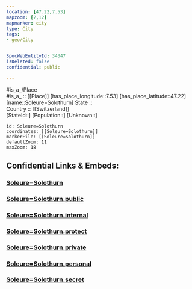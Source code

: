 ```yaml
---
location: [47.22,7.53] 
mapzoom: [7,12] 
mapmarker: city 
type: City
tags:
- geo/City


SpocWebEntityId: 34347
isDeleted: false
confidential: public

---
```

#is_a_/Place  
#is_a_ :: [[Place]] 
[has_place_longitude::7.53] 
[has_place_latitude::47.22] 
[name::Soleure=Solothurn] 
State ::  
Country :: [[Switzerland]]  
[StateId::] 
[Population::] 
[Unknown::] 


```leaflet
id: Soleure=Solothurn
coordinates: [[Soleure=Solothurn]] 
markerFile: [[Soleure=Solothurn]] 
defaultZoom: 11 
maxZoom: 18
```


## Confidential Links & Embeds: 

### [Soleure=Solothurn](/_Standards/Earth/Continent/Europe/Europe~Central/Switzerland/Switzerland~Cantons/Solothurn/City/Soleure=Solothurn.md) 

### [Soleure=Solothurn.public](/_public/Earth/Continent/Europe/Europe~Central/Switzerland/Switzerland~Cantons/Solothurn/City/Soleure=Solothurn.public.md) 

### [Soleure=Solothurn.internal](/_internal/Earth/Continent/Europe/Europe~Central/Switzerland/Switzerland~Cantons/Solothurn/City/Soleure=Solothurn.internal.md) 

### [Soleure=Solothurn.protect](/_protect/Earth/Continent/Europe/Europe~Central/Switzerland/Switzerland~Cantons/Solothurn/City/Soleure=Solothurn.protect.md) 

### [Soleure=Solothurn.private](/_private/Earth/Continent/Europe/Europe~Central/Switzerland/Switzerland~Cantons/Solothurn/City/Soleure=Solothurn.private.md) 

### [Soleure=Solothurn.personal](/_personal/Earth/Continent/Europe/Europe~Central/Switzerland/Switzerland~Cantons/Solothurn/City/Soleure=Solothurn.personal.md) 

### [Soleure=Solothurn.secret](/_secret/Earth/Continent/Europe/Europe~Central/Switzerland/Switzerland~Cantons/Solothurn/City/Soleure=Solothurn.secret.md)

